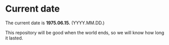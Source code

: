 # Current date

The current date is **1975.06.15.** (YYYY.MM.DD.)

This repository will be good when the world ends, so we will know how long it lasted.